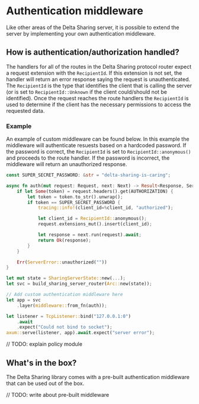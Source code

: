 # Authentication middleware

Like other areas of the Delta Sharing server, it is possible to extend the server by implementing your own authentication middleware.

## How is authentication/authorization handled?

The handlers for all of the routes in the Delta Sharing protocol router expect a request extension with the `RecipientId`. If this extension is not set, the handler will return an error response saying the request is unauthenticated.
The `RecipientId` is the type that identifies the client that is calling the server (or is set to `RecipientId::Unknown` if the client could/should not be identified).
Once the request reaches the route handlers the `RecipientId` is used to determine if the client has the necessary permissions to access the requested data.

### Example

An example of custom middleware can be found below. In this example the middleware will authenticate resuests based on a hardcoded password. If the password is correct, the `RecipientId` is set to `RecipientId::anonymous()` and proceeds to the route handler. If the password is incorrect, the middleware will return an unauthorized response.

```rust
const SUPER_SECRET_PASSWORD: &str = "delta-sharing-is-caring";

async fn auth(mut request: Request, next: Next) -> Result<Response, ServerError> {
    if let Some(token) = request.headers().get(AUTHORIZATION) {
        let token = token.to_str().unwrap();
        if token == SUPER_SECRET_PASSWORD {
            tracing::info!(client_id=%client_id, "authorized");

            let client_id = RecipientId::anonymous();
            request.extensions_mut().insert(client_id);

            let response = next.run(request).await;
            return Ok(response);
        }
    }

    Err(ServerError::unauthorized(""))
}

let mut state = SharingServerState::new(...);
let svc = build_sharing_server_router(Arc::new(state));

// Add custom authentication middleware here
let app = svc
    .layer(middleware::from_fn(auth));

let listener = TcpListener::bind("127.0.0.1:0")
    .await
    .expect("Could not bind to socket");
axum::serve(listener, app).await.expect("server error");
```

// TODO: explain policy module


## What's in the box?

The Delta Sharing library comes with a pre-built authentication middleware that can be used out of the box.

// TODO: write about pre-built middleware


